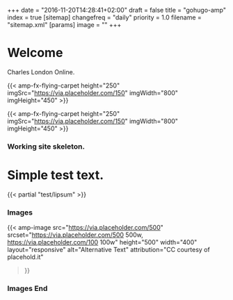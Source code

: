 +++
date = "2016-11-20T14:28:41+02:00"
draft = false
title = "gohugo-amp"
index = true
[sitemap]
  changefreq = "daily"
  priority = 1.0
  filename = "sitemap.xml"
[params]
  image = ""
+++

# Welcome

Charles London Online.


{{< amp-fx-flying-carpet height="250" imgSrc="https://via.placeholder.com/150" imgWidth="800" imgHeight="450" >}}

{{< amp-fx-flying-carpet height="250" imgSrc="https://via.placeholder.com/150" imgWidth="800" imgHeight="450" >}}


### Working site skeleton.


# Simple test text.
{{< partial "test/lipsum" >}}

### Images 
{{<
    amp-image src="https://via.placeholder.com/500"
    srcset="https://via.placeholder.com/500 500w, https://via.placeholder.com/100 100w"
    height="500"
    width="400"
    layout="responsive"
    alt="Alternative Text"
    attribution="CC courtesy of placehold.it"
>}}

### Images End
